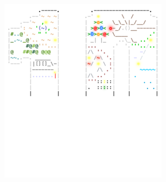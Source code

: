 <img align="left" style="float: left;" src="progress.png" width="530px">

<pre>
<a href='day/1'>Day 1: Historian Hysteria</a>
<a href='day/2'>Day 2: Red-Nosed Reports</a>
<a href='day/3'>Day 3: Mull It Over</a>
<a href='day/4'>Day 4: Ceres Search</a>
<a href='day/5'>Day 5: Print Queue</a>
<a href='day/6'>Day 6: Guard Gallivant</a>
<a href='day/7'>Day 7: Bridge Repair</a>
<a href='day/8'>Day 8: Resonant Collinearity</a>
<a href='day/9'>Day 9: Disk Fragmenter</a>
<a href='day/10'>Day 10: Hoof It</a>
<a href='day/11'>Day 11: Plutonian Pebbles</a>
<a href='day/12'>Day 12: Garden Groups</a>
<a href='day/13'>Day 13: Claw Contraption</a>
&nbsp;
&nbsp;
&nbsp;
&nbsp;
&nbsp;
&nbsp;
&nbsp;
&nbsp;
&nbsp;
&nbsp;
&nbsp;
&nbsp;
</pre>
